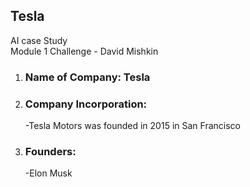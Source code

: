 ## Tesla 
AI case Study  
Module 1 Challenge - David Mishkin

1. ### Name of Company: Tesla
2. ### Company Incorporation:
   -Tesla Motors was founded in 2015 in San Francisco
3. ### Founders:
   -Elon Musk        


